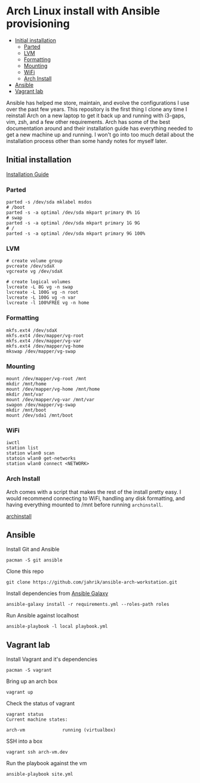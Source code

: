 # Arch Linux install with Ansible provisioning
<!-- vim-markdown-toc GFM -->

* [Initial installation](#initial-installation)
  * [Parted](#parted)
  * [LVM](#lvm)
  * [Formatting](#formatting)
  * [Mounting](#mounting)
  * [WiFi](#wifi)
  * [Arch Install](#arch-install)
* [Ansible](#ansible)
* [Vagrant lab](#vagrant-lab)

<!-- vim-markdown-toc -->

Ansible has helped me store, maintain, and evolve the configurations I use over the past few years. This repository is the first thing I clone any time I reinstall Arch on a new laptop to get it back up and running with i3-gaps, vim, zsh, and a few other requirements. Arch has some of the best documentation around and their installation guide has everything needed to get a new machine up and running. I won't go into too much detail about the installation process other than some handy notes for myself later.

## Initial installation

[Installation Guide](https://wiki.archlinux.org/title/installation_guide)

### Parted

    parted -s /dev/sda mklabel msdos
    # /boot
    parted -s -a optimal /dev/sda mkpart primary 0% 1G
    # swap
    parted -s -a optimal /dev/sda mkpart primary 1G 9G
    # /
    parted -s -a optimal /dev/sda mkpart primary 9G 100%

### LVM

    # create volume group
    pvcreate /dev/sdaX
    vgcreate vg /dev/sdaX

    # create logical volumes
    lvcreate -L 8G vg -n swap
    lvcreate -L 100G vg -n root
    lvcreate -L 100G vg -n var
    lvcreate -l 100%FREE vg -n home

### Formatting

    mkfs.ext4 /dev/sdaX
    mkfs.ext4 /dev/mapper/vg-root
    mkfs.ext4 /dev/mapper/vg-var
    mkfs.ext4 /dev/mapper/vg-home
    mkswap /dev/mapper/vg-swap

### Mounting

    mount /dev/mapper/vg-root /mnt
    mkdir /mnt/home
    mount /dev/mapper/vg-home /mnt/home
    mkdir /mnt/var
    mount /dev/mapper/vg-var /mnt/var
    swapon /dev/mapper/vg-swap
    mkdir /mnt/boot
    mount /dev/sda1 /mnt/boot

### WiFi

    iwctl
    station list
    station wlan0 scan
    statoin wlan0 get-networks
    station wlan0 connect <NETWORK>

### Arch Install

Arch comes with a script that makes the rest of the install pretty easy. I would recommend connecting to WiFi, handling any disk formatting,  and having everything mounted to /mnt before running `archinstall`.

[archinstall](https://github.com/archlinux/archinstall)

## Ansible

Install Git and Ansible

    pacman -S git ansible

Clone this repo

    git clone https://github.com/jahrik/ansible-arch-workstation.git

Install dependencies from [Ansible Galaxy](https://galaxy.ansible.com/)

    ansible-galaxy install -r requirements.yml --roles-path roles

Run Ansible against localhost

    ansible-playbook -l local playbook.yml

## Vagrant lab

Install Vagrant and it's dependencies

```
pacman -S vagrant
```

Bring up an arch box

    vagrant up

Check the status of vagrant

    vagrant status
    Current machine states:

    arch-vm              running (virtualbox)

SSH into a box

    vagrant ssh arch-vm.dev


Run the playbook against the vm

    ansible-playbook site.yml
